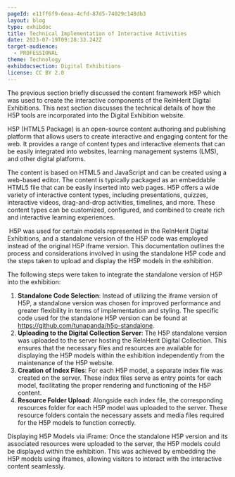 ```yaml
---
pageId: e11ff6f9-6eaa-4cfd-87d5-74029c148db3
layout: blog
type: exhibdoc
title: Technical Implementation of Interactive Activities
date: 2023-07-19T09:28:33.242Z
target-audience:
  - PROFESSIONAL
theme: Technology
exhibdocsection: Digital Exhibitions
license: CC BY 2.0
---
```

The previous section briefly discussed the content framework H5P which was used to create the interactive components of the ReInHerit Digital Exhibitions. This next section discusses the technical details of how the H5P tools are incorporated into the Digital Exhibition website.

H5P (HTML5 Package) is an open-source content authoring and publishing platform that allows users to create interactive and engaging content for the web. It provides a range of content types and interactive elements that can be easily integrated into websites, learning management systems (LMS), and other digital platforms.

The content is based on HTML5 and JavaScript and can be created using a web-based editor. The content is typically packaged as an embeddable HTML5 file that can be easily inserted into web pages. H5P offers a wide variety of interactive content types, including presentations, quizzes, interactive videos, drag-and-drop activities, timelines, and more. These content types can be customized, configured, and combined to create rich and interactive learning experiences.

 H5P was used for certain models represented in the ReInHerit Digital Exhibitions, and a standalone version of the H5P code was employed instead of the original H5P iframe version. This documentation outlines the process and considerations involved in using the standalone H5P code and the steps taken to upload and display the H5P models in the exhibition.  

The following steps were taken to integrate the standalone version of H5P into the exhibition:

1. **Standalone Code Selection**: Instead of utilizing the iframe version of H5P, a standalone version was chosen for improved performance and greater flexibility in terms of implementation and styling. The specific code used for the standalone H5P version can be found at https://github.com/tunapanda/h5p-standalone.
2. **Uploading to the Digital Collection Server**: The H5P standalone version was uploaded to the server hosting the ReInHerit Digital Collection. This ensures that the necessary files and resources are available for displaying the H5P models within the exhibition independently from the maintenance of the H5P website.
3. **Creation of Index Files**: For each H5P model, a separate index file was created on the server. These index files serve as entry points for each model, facilitating the proper rendering and functioning of the H5P content.
4. **Resource Folder Upload**: Alongside each index file, the corresponding resources folder for each H5P model was uploaded to the server. These resource folders contain the necessary assets and media files required for the H5P models to function correctly.

Displaying H5P Models via iFrame: Once the standalone H5P version and its associated resources were uploaded to the server, the H5P models could be displayed within the exhibition. This was achieved by embedding the H5P models using iframes, allowing visitors to interact with the interactive content seamlessly.